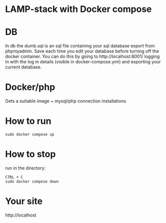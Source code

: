 # LAMP-stack with Docker compose

# DB
In db the dumb.sql is an sql file containing your sql database export from phpmyadmin. 
Save each time you edit your database before turning off the docker container.
You can do this by going to http://localhost:8001/ logging in with the log in details (visible in docker-compose.yml) and exporting your current database.

# Docker/php
Gets a suitable image + mysql/php connection installations


# How to run
```run in the directory:
sudo docker compose up
```
# How to stop
run in the directory:
```
CTRL + C
sudo docker compose down
```
# Your site
http://localhost
